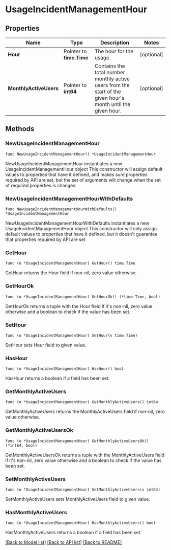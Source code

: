 # UsageIncidentManagementHour

## Properties

Name | Type | Description | Notes
------------ | ------------- | ------------- | -------------
**Hour** | Pointer to **time.Time** | The hour for the usage. | [optional] 
**MonthlyActiveUsers** | Pointer to **int64** | Contains the total number monthly active users from the start of the given hour&#39;s month until the given hour. | [optional] 

## Methods

### NewUsageIncidentManagementHour

`func NewUsageIncidentManagementHour() *UsageIncidentManagementHour`

NewUsageIncidentManagementHour instantiates a new UsageIncidentManagementHour object
This constructor will assign default values to properties that have it defined,
and makes sure properties required by API are set, but the set of arguments
will change when the set of required properties is changed

### NewUsageIncidentManagementHourWithDefaults

`func NewUsageIncidentManagementHourWithDefaults() *UsageIncidentManagementHour`

NewUsageIncidentManagementHourWithDefaults instantiates a new UsageIncidentManagementHour object
This constructor will only assign default values to properties that have it defined,
but it doesn't guarantee that properties required by API are set

### GetHour

`func (o *UsageIncidentManagementHour) GetHour() time.Time`

GetHour returns the Hour field if non-nil, zero value otherwise.

### GetHourOk

`func (o *UsageIncidentManagementHour) GetHourOk() (*time.Time, bool)`

GetHourOk returns a tuple with the Hour field if it's non-nil, zero value otherwise
and a boolean to check if the value has been set.

### SetHour

`func (o *UsageIncidentManagementHour) SetHour(v time.Time)`

SetHour sets Hour field to given value.

### HasHour

`func (o *UsageIncidentManagementHour) HasHour() bool`

HasHour returns a boolean if a field has been set.

### GetMonthlyActiveUsers

`func (o *UsageIncidentManagementHour) GetMonthlyActiveUsers() int64`

GetMonthlyActiveUsers returns the MonthlyActiveUsers field if non-nil, zero value otherwise.

### GetMonthlyActiveUsersOk

`func (o *UsageIncidentManagementHour) GetMonthlyActiveUsersOk() (*int64, bool)`

GetMonthlyActiveUsersOk returns a tuple with the MonthlyActiveUsers field if it's non-nil, zero value otherwise
and a boolean to check if the value has been set.

### SetMonthlyActiveUsers

`func (o *UsageIncidentManagementHour) SetMonthlyActiveUsers(v int64)`

SetMonthlyActiveUsers sets MonthlyActiveUsers field to given value.

### HasMonthlyActiveUsers

`func (o *UsageIncidentManagementHour) HasMonthlyActiveUsers() bool`

HasMonthlyActiveUsers returns a boolean if a field has been set.


[[Back to Model list]](../README.md#documentation-for-models) [[Back to API list]](../README.md#documentation-for-api-endpoints) [[Back to README]](../README.md)



